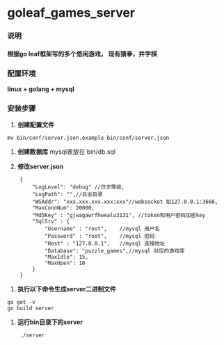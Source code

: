 # goleaf_games_server

### 说明
#### **根据go leaf框架写的多个悠闲游戏， 现有猜拳，井字棋**

### 配置环境
**linux + golang + mysql**

### 安装步骤

1. **创建配置文件**
```
mv bin/conf/server.json.example bin/conf/server.json
```
1. **创建数据库**
	mysql表放在 bin/db.sql

1. **修改server.json**
```
	{
		"LogLevel": "debug" //日志等级,
		"LogPath": "",//日志目录
		"WSAddr": "xxx.xxx.xxx.xxx:xxx"//websocket 如127.0.0.1:3666,
		"MaxConnNum": 20000,
		"Md5Key" : "gjwagawrfhwealu3131", //token和用户密码加密key
		"SqlSrv" : {
			"Username" : "root",    //mysql 用户名
			"Password" : "root",    //mysql 密码
			"Host" : "127.0.0.1",   //mysql 连接地址
			"Database": "puzzle_games",//mysql 对应的游戏库
			"MaxIdle": 15,        
			"MaxOpen": 10
		}
	}
```

1. **执行以下命令生成server二进制文件**
```
go get -v 
go build server
```

1. **运行bin目录下的server**
```
	./server
```






